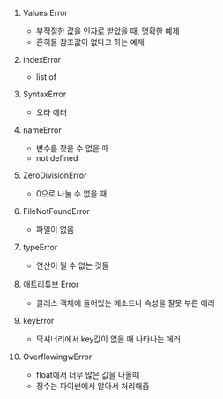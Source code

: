 1. Values Error
   - 부적절한 값을 인자로 받았을 때, 명확한 예제
   - 흔히들 참조값이 없다고 하는 예제

2. indexError

   - list of

3. SyntaxError

   - 오타 에러

4. nameError

   - 변수를 찾을 수 없을 때
   - not defined

5. ZeroDivisionError

   - 0으로 나눌 수 없을 때

6. FileNotFoundError

   - 파일이 없음

7. typeError

   - 연산이 될 수 없는 것들

8. 애트리튜브 Error

   - 클래스 객체에 들어있는 메소드나 속성을 잘못 부른 에러

9. keyError

   - 딕셔너리에서 key값이 없을 때 나타나는 에러

10. OverflowingwError

    - float에서 너무 많은 값을 나올때 
    - 정수는 파이썬에서 알아서 처리해줌

    

